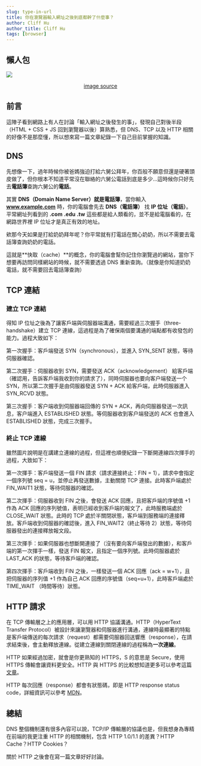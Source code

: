```yaml
---
slug: type-in-url
title: 你在瀏覽器輸入網址之後到底都幹了什麼事？
author: Cliff Hu
author_title: Cliff Hu
tags: [browser]
---
```


## 懶人包

![](/img/blog/typeinURL.png)

<center>
<a href="https://twitter.com/manekinekko/status/1281704000572858375?fbclid=IwAR3v1IRLOeIpEGYf6Q0DR7gA_ngYQ65vHVkf6uRU8MkJYnMlePCDUv8w7qk"> image source</a>
</center>

<!-- truncate -->

## 前言

這陣子看到網路上有人在討論「輸入網址之後發生的事」，發現自己對後半段（HTML + CSS + JS 回到瀏覽器以後）算熟悉，但 DNS、TCP 以及 HTTP 相關的好像不是那麼懂，所以想來寫一篇文章紀錄一下自己目前掌握的知識。

## DNS

先想像一下，過年時候你被爸媽強迫打給六舅公拜年，你百般不願意但還是硬著頭皮做了，但你根本不知道平常沒在聯絡的六舅公電話到底是多少...這時候你只好先去**電話簿**查詢六舅公的**電話**。

其實 **DNS（Domain Name Server）**就是**電話簿**，當你輸入 **www.example.com** 時，你的電腦會先去 **DNS（電話簿）** 找 **IP 位址（電話）**。平常網址列看到的 **.com** **.edu** **.tw** 這些都是給人類看的，並不是給電腦看的，在網路世界裡 IP 位址才是真正有效的地址。

欸那今天如果是打給奶奶拜年呢？你平常就有打電話在關心奶奶，所以不需要去電話簿查詢奶奶的電話。

這就是**快取（cache）**的概念，你的電腦會幫你記住你瀏覽過的網站，當你下想要再訪問同樣網站的時候，就不需要透過 DNS 重新查詢。（就像是你知道奶奶電話，就不需要回去電話簿查詢）

## TCP 連結

### 建立 TCP 連結

得知 IP 位址之後為了讓客戶端與伺服器端溝通，需要經過三次握手（three-handshake）建立 TCP 連線，這過程是為了確保兩個要溝通的端點都有收發包的能力。過程大致如下：

第一次握手：客戶端發送 SYN（synchronous），並進入 SYN_SENT 狀態，等待伺服器確認。

第二次握手：伺服器收到 SYN，需要發送 ACK（acknowledgement） 給客戶端（確認用，告訴客戶端我收到你的請求了），同時伺服器也要向客户端發送一个 SYN，所以第二次握手是由伺服器發送 SYN + ACK 給客戶端，此時伺服器進入 SYN_RCVD 狀態。

第三次握手：客户端收到伺服器端回傳的 SYN + ACK，再向伺服器發送一次訊息，客户端進入 ESTABLISHED 狀態。等伺服器收到客户端發送的 ACK 也會進入 ESTABLISHED 狀態，完成三次握手。

### 終止 TCP 連線

雖然圖片說明是在講建立連線的過程，但這裡也順便紀錄一下斷開連線四次揮手的過程，大致如下：

第一次揮手：客戶端發送一個 FIN 請求（請求連接終止：FIN = 1），請求中會指定一個序列號 seq = u，並停止再發送數據，主動關閉 TCP 連接。此時客戶端處於 FIN_WAIT1 狀態，等待伺服器的確認。

第二次揮手：伺服器收到 FIN 之後，會發送 ACK 回應，且把客戶端的序號值 +1 作為 ACK 回應的序列號值，表明已經收到客戶端的報文了，此時服務端處於 CLOSE_WAIT 狀態。此時的 TCP 處於半關閉狀態，客戶端到服務端的連接釋放。客戶端收到伺服器的確認後，進入 FIN_WAIT2（終止等待 2）狀態，等待伺服器發出的連接釋放報文段。

第三次揮手：如果伺服器也想斷開連接了（沒有要向客戶端發出的數據），和客戶端的第一次揮手一樣，發送 FIN 報文，且指定一個序列號。此時伺服器處於 LAST_ACK 的狀態，等待客戶端的確認。

第四次揮手：客戶端收到 FIN 之後，一樣發送一個 ACK 回應（ack = w+1），且把伺服器的序列值 +1 作為自己 ACK 回應的序號值（seq=u+1），此時客戶端處於 TIME_WAIT （時間等待）狀態。

## HTTP 請求

在 TCP 傳輸層之上的應用層，可以用 HTTP 協議溝通。HTTP（HyperText Transfer Protocol）被設計來讓瀏覽器和伺服器進行溝通，連線時最顯著的特點是客戶端傳送的每次請求（request）都需要伺服器回送響應（response），在請求結束後，會主動釋放連線。從建立連線到關閉連線的過程稱為**一次連線**。

HTTP 如果經過加密，就會是你更熟知的 HTTPS，S 的意思是 Secure，使用 HTTPS 傳輸會讓資料更安全。HTTP 與 HTTPS 的比較想知道更多可以參考這篇[文章](https://tw.alphacamp.co/blog/http-https-difference)。

HTTP 每次回應（response）都會有狀態碼，即是 HTTP response status code，詳細資訊可以參考 [MDN](https://developer.mozilla.org/en-US/docs/Web/HTTP/Status)。

## 總結

DNS 整個機制還有很多內容可以說，TCP/IP 傳輸層的協議也是，但我想身為專精在前端的我更注重 HTTP 的相關機制，包含 HTTP 1.0/1.1 的差異？HTTP Cache？HTTP Cookies？

關於 HTTP 之後會在寫一篇文章好好討論。

